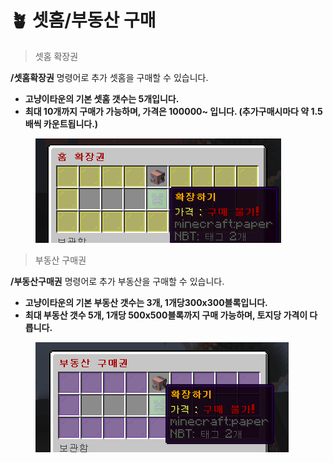 # 🪴 셋홈/부동산 구매

> 셋홈 확장권&#x20;

**/셋홈확장권** 명령어로 추가 셋홈을 구매할 수 있습니다.&#x20;

* **고냥이타운의 기본 셋홈 갯수는 5개입니다.**
* **최대 10개까지 구매가 가능하며, 가격은 100000\~ 입니다. (추가구매시마다 약 1.5배씩 카운트됩니다.)**

<figure><img src="../../.gitbook/assets/image (24).png" alt=""><figcaption></figcaption></figure>

> 부동산 구매권

**/부동산구매권** 명령어로 추가 부동산을 구매할 수 있습니다.

* **고냥이타운의 기본 부동산 갯수는 3개, 1개당300x300블록입니다.**
* **최대 부동산 갯수 5개, 1개당 500x500블록까지 구매 가능하며, 토지당 가격이 다릅니다.**&#x20;

<figure><img src="../../.gitbook/assets/image (85).png" alt=""><figcaption></figcaption></figure>

